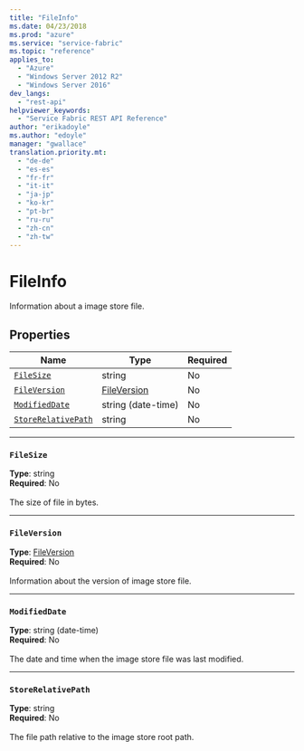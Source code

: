 ```yaml
---
title: "FileInfo"
ms.date: 04/23/2018
ms.prod: "azure"
ms.service: "service-fabric"
ms.topic: "reference"
applies_to: 
  - "Azure"
  - "Windows Server 2012 R2"
  - "Windows Server 2016"
dev_langs: 
  - "rest-api"
helpviewer_keywords: 
  - "Service Fabric REST API Reference"
author: "erikadoyle"
ms.author: "edoyle"
manager: "gwallace"
translation.priority.mt: 
  - "de-de"
  - "es-es"
  - "fr-fr"
  - "it-it"
  - "ja-jp"
  - "ko-kr"
  - "pt-br"
  - "ru-ru"
  - "zh-cn"
  - "zh-tw"
---
```

# FileInfo

Information about a image store file.

## Properties
| Name | Type | Required |
| --- | --- | --- |
| [`FileSize`](#filesize) | string | No |
| [`FileVersion`](#fileversion) | [FileVersion](sfclient-v62-model-fileversion.md) | No |
| [`ModifiedDate`](#modifieddate) | string (date-time) | No |
| [`StoreRelativePath`](#storerelativepath) | string | No |

____
### `FileSize`
__Type__: string <br/>
__Required__: No<br/>
<br/>
The size of file in bytes.

____
### `FileVersion`
__Type__: [FileVersion](sfclient-v62-model-fileversion.md) <br/>
__Required__: No<br/>
<br/>
Information about the version of image store file.

____
### `ModifiedDate`
__Type__: string (date-time) <br/>
__Required__: No<br/>
<br/>
The date and time when the image store file was last modified.

____
### `StoreRelativePath`
__Type__: string <br/>
__Required__: No<br/>
<br/>
The file path relative to the image store root path.
